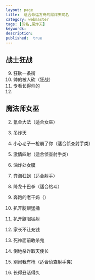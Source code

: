```yaml
---
layout: page
title:  适合命运方舟的屌炸天网名
category: webmaster
tags: [网名,屌炸天]
keywords:
description:
published:  true
---
```


## 战士狂战
9. 狂砍一条街
10. 帅的被人砍（狂战）
11. 专看长得帅的
12. 
## 魔法师女巫
2. 氪金大法（适合女巫）
1. 吊炸天

3. 小心老子一枪崩了你（适合侦查射手类）
4. 激情四射（适合侦查射手类）
5. 油炸处女膜
6. 粪海狂蛆（适合射手）
7. 降龙十巴拳（适合格斗）
8. 奔跑的老干妈（）


11. 扒开腚眼猛捅
12. 扒开腚眼猛射
13. 家长不让充钱
14. 死神面前敢杀鬼
15. 倒地杀诈取天使长
16. 别闹我有枪（适合侦查射手类）
17. 长得丑活得久 